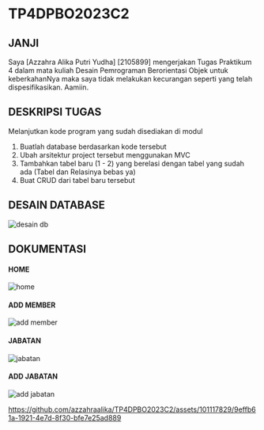 # TP4DPBO2023C2

## JANJI
Saya [Azzahra Alika Putri Yudha] [2105899] mengerjakan Tugas Praktikum 4 dalam mata kuliah Desain Pemrograman Berorientasi Objek untuk keberkahanNya maka saya tidak melakukan kecurangan seperti yang telah dispesifikasikan. Aamiin. 

## DESKRIPSI TUGAS
Melanjutkan kode program yang sudah disediakan di modul

1. Buatlah database berdasarkan kode tersebut
2. Ubah arsitektur project tersebut menggunakan MVC
3. Tambahkan tabel baru (1 - 2) yang berelasi dengan tabel yang sudah ada (Tabel dan Relasinya bebas ya)
4. Buat CRUD dari tabel baru tersebut

## DESAIN DATABASE
![desain db](https://github.com/azzahraalika/TP4DPBO2023C2/assets/101117829/3d8ca205-6521-4cf7-9cd6-f0e251ed6f62)

## DOKUMENTASI
#### HOME
![home](https://github.com/azzahraalika/TP4DPBO2023C2/assets/101117829/feab5fbd-9999-495e-8fce-da6f9583d498)
#### ADD MEMBER
![add member](https://github.com/azzahraalika/TP4DPBO2023C2/assets/101117829/120e03fb-3786-42c7-8754-7b50472ebd89)
#### JABATAN
![jabatan](https://github.com/azzahraalika/TP4DPBO2023C2/assets/101117829/e9dc39b2-16d0-49c9-a3c7-198fde0c94d7)
#### ADD JABATAN
![add jabatan](https://github.com/azzahraalika/TP4DPBO2023C2/assets/101117829/d8dbcd2b-b0b9-4df1-aeb3-7360d5a4d492)


https://github.com/azzahraalika/TP4DPBO2023C2/assets/101117829/9effb61a-1921-4e7d-8f30-bfe7e25ad889
